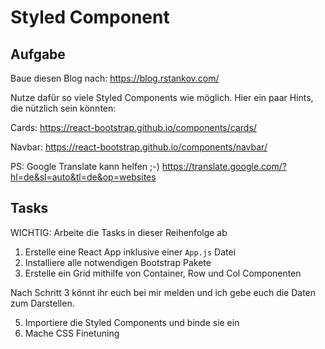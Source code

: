 # Styled Component

## Aufgabe
Baue diesen Blog nach: https://blog.rstankov.com/

Nutze dafür so viele Styled Components wie möglich. Hier ein paar Hints, die nützlich sein könnten:

Cards: https://react-bootstrap.github.io/components/cards/

Navbar: https://react-bootstrap.github.io/components/navbar/

PS: Google Translate kann helfen ;-) https://translate.google.com/?hl=de&sl=auto&tl=de&op=websites

## Tasks
WICHTIG: Arbeite die Tasks in dieser Reihenfolge ab

1. Erstelle eine React App inklusive einer `App.js` Datei
2. Installiere alle notwendigen Bootstrap Pakete
3. Erstelle ein Grid mithilfe von Container, Row und Col Componenten

Nach Schritt 3 könnt ihr euch bei mir melden und ich gebe euch die Daten zum Darstellen.

5. Importiere die Styled Components und binde sie ein
6. Mache CSS Finetuning
